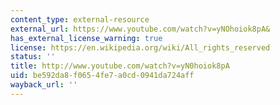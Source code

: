 ```yaml
---
content_type: external-resource
external_url: https://www.youtube.com/watch?v=yNOhoiok8pA&
has_external_license_warning: true
license: https://en.wikipedia.org/wiki/All_rights_reserved
status: ''
title: http://www.youtube.com/watch?v=yN0hoiok8pA
uid: be592da8-f065-4fe7-a0cd-0941da724aff
wayback_url: ''
---
```


